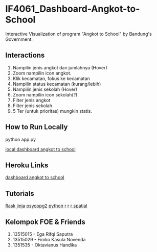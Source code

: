 # IF4061_Dashboard-Angkot-to-School

Interactive Visualization of program "Angkot to School" by Bandung's Government.

## Interactions

1. Nampilin jenis angkot dan jumlahnya (Hover)
2. Zoom nampilin icon angkot.
3. Klik kecamatan, fokus ke kecamatan
4. Nampilin status kecamatan (kurang/lebih)
5. Nampilin jenis sekolah (Hover)
6. Zoom nampilin icon sekolah(?)
7. Filter jenis angkot
8. Filter jenis sekolah
9. 5 Ter (untuk prioritas) mungkin statis.

## How to Run Locally

python app.py

[local dashboard angkot to school](http://127.0.0.1:5000/)

## Heroku Links

[dashboard angkot to school](http://dashboard-angkot-to-school.herokuapp.com/)

## Tutorials

[flask](http://flask.pocoo.org/docs/1.0/)
[jinja](http://jinja.pocoo.org/docs/2.10/templates/)
[psycopg2](http://initd.org/psycopg/docs/)
[python](https://www.python.org/dev/peps/pep-0008/#naming-conventions)
[r](https://www.r-project.org/other-docs.html)
[r](https://cran.r-project.org/manuals.html)
[r spatial](https://www.rspatial.org/intr/1-introduction.html#)

## Kelompok FOE & Friends

1. 13515015 - Ega Rifqi Saputra
2. 13515029 - Finiko Kasula Novenda
3. 1351535 - Oktavianus Handika
